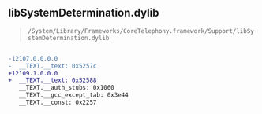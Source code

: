 ## libSystemDetermination.dylib

> `/System/Library/Frameworks/CoreTelephony.framework/Support/libSystemDetermination.dylib`

```diff

-12107.0.0.0.0
-  __TEXT.__text: 0x5257c
+12109.1.0.0.0
+  __TEXT.__text: 0x52588
   __TEXT.__auth_stubs: 0x1060
   __TEXT.__gcc_except_tab: 0x3e44
   __TEXT.__const: 0x2257

```
